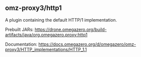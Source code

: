 ## omz-proxy3/http1

A plugin containing the default HTTP/1 implementation.

Prebuilt JARs: <https://drone.omegazero.org/build-artifacts/java/org.omegazero.proxy:http1>

Documentation: <https://docs.omegazero.org/d/omegazero/omz-proxy3/HTTP_implementations/HTTP_1.1>

